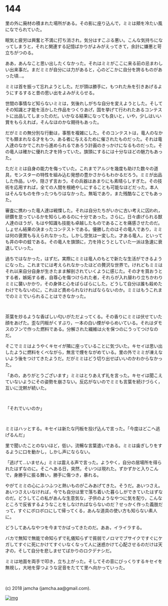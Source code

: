 # 144

里の外に廃材の積まれた場所がある。その影に座り込んで，ミミは頬を冷たい風になでられていた。  

眠気と疲労は興奮と不満に打ち消され，気分はすこぶる悪い。こんな気持ちになってしまうと，それと関連する記憶ばかりがよみがえってきて，余計に嫌悪と苛立ちがつのる。  

ああ，あんなこと思い出したくなかった。それはミミがここに来る前の忌まわしい出来事だ。まだミミが自分には力があると，心のどこかに自分を誇るものがあった頃…。  

ミミは首を振って忘れようとした。だが頭は勝手に，もつれた糸を引きあげるようにするすると昔の思い出をよみがえらせる。  

世間の事情など知らないミミは，気後れしがちな自分を変えようとした。そしてその知識と才能を活かした作品をつくりあげ，国を挙げて行われたあるコンテストに出品してしまったのだ。いかなる結果になっても良いと，いや，少しはいい賞をもらえれば，そんなほのかな期待もあった。  

だがミミの無分別な行動は，事態を複雑にした。そのコンテストは，竜人のなかでも類まれなる才をもつ，ある者に与えるために催されたものだった。それは竜人達のなかでこれから進められるであろう計画のきっかけになるものだった。その竜人は確かに優れた才を持っていた。旗頭にするには十分なほどの魅力もあった。  

ただミミは自身の能力を侮っていた。これまでアルジを幾度も助けた数々の道具，モンスターの特性を組み込む発想の豊かさからもわかるだろう。ミミが出品した作品，いや，隠さず言おう，その兵器はあまりにも素晴らしすぎた。その技術を応用すれば，全ての人間を根絶やしにすることも可能なほどだった。本人はそんなものを作ったつもりはなかった。無垢であり，また残酷なことでもあった。  

審査に携わった竜人達は戦慄した。それは自分たちがいかに古い考えに囚われ，研鑽を怠っているかを知らしめるのに十分であった。さらに，日々虐げられる獣人達のほうが，もはや知識も技能も卓越したものであることを痛感させたのだ。しょせん結果の決まったコンテストである。優勝したのはその竜人であり，ミミは何の褒賞も与えられなかった。しかし空気は一変した。才ある竜人，といっても井の中の蛙である。その竜人を旗頭に，力を持とうとしていた一派は急速に衰退していった。  

過ちではなかった，はずだ。実際にミミは竜人のもとで新たな生活ができるようになった。これまでには考えられなかったほどの贅沢な世界で。けれどもミミはそれ以来自分自身が生きたまま解剖されていくように感じた。その才を買おうとする者，嫉妬する者，自尊心を傷つけられた者，それらが入れ替わり立ちかわりミミに襲いかかり，その身体と心をばらばらにした。どうして自分は誰も殺めたわけでもないのに，これほど責められなければならないのか。ミミはもうこれまでのミミでいられることはできなかった。  

<br>  

茶葉を炒るような香ばしい匂いがただよってくる。その香りにミミは伏せていた顔をあげた。歪な円板がくすぶり，一本の白い煙がゆらめいている。それはダモスのフンで作った燃料である。分解された繊維は火を保つのにうってつけなのだ。  

そこでミミはようやくキセイが隣に座っていることに気づいた。キセイは思い出したように燃料をくべながら，無言で煙をながめている。里の外でミミが凍えないよう後をつけてきたようだ。だがミミはどう切り出せばいいのかわからなかった。  

「あの，ありがとうございます」ミミはとりあえず礼を言った。キセイは聞こえていないようにその姿勢を崩さない。反応がないのでミミも言葉を続けづらく，互いに沈黙が続いた。  

<br>  

「それでいいのか」  

<br>  

ミミはハッとする。キセイは新たな円板を投げ込んで言った。「今度はどこへ逃げるんだ」  

里で聞いたことのないほど，低い，流暢な言葉遣いである。ミミは歯ぎしりをするように口を動かし，しかし声にならない。  

「逃げて…いません」ミミは震える声で言った。ようやく，自分の居場所を得られたはずなのに。そこへある日，突然，そいつは現れた。ずかずかと入りこんで，身勝手に振る舞い，勝手に傷つき，暴れる。  

やがてミミの心にふつふつと熱いものがこみあげてきた。そうだ。あいつさえ。あいつさえいなければ，今でも自分は里で落ち着いた暮らしができていたはずなのだ。どうしてこの私があんな生意気な，子供のようなやつに気を配り，こんなところで反省するようなことをしなければならないのだ？せっかく作った義肢だって，すぐにボロボロにして帰ってくる，あんな道具の使い方も知らない素人に。  

どうしてあんなやつを今までかばってきたのだ。ああ，イライラする。  

バカで無知で無能で命知らずで礼儀知らずで貧弱でノロマでブサイクですぐにケガしてすぐに死にかけてすぐいなくなって人に迷惑かけて心配させるのだけは天才の，そして自分を悲しませてばかりのロクデナシだ。  

ミミは地面を両手で叩き，立ち上がった。そしてその音にびっくりするキセイを無視し，大地を穿つような足音をたてて里へ向かっていった。  

<br>  
<br>  
(c) 2018 jamcha (jamcha.aa@gmail.com).  

[![img](http://i.creativecommons.org/l/by-nc-sa/4.0/88x31.png)](http://creativecommons.org/licenses/by-nc-sa/4.0/deed)